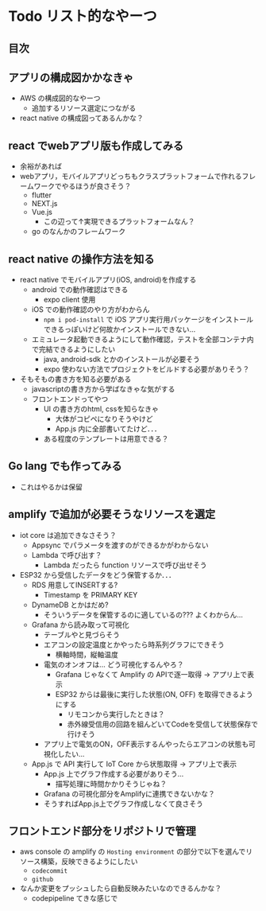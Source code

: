 # Todo リスト的なやーつ <!-- omit in toc -->

## 目次 <!-- omit in toc -->

## アプリの構成図かかなきゃ
- AWS の構成図的なやーつ
  - 追加するリソース選定につながる
- react native の構成図ってあるんかな？

## react でwebアプリ版も作成してみる
- 余裕があれば
- webアプリ，モバイルアプリどっちもクラスプラットフォームで作れるフレームワークでやるほうが良さそう？
  - flutter
  - NEXT.js
  - Vue.js
    - この辺って↑実現できるプラットフォームなん？
  - go のなんかのフレームワーク

## react native の操作方法を知る
- react native でモバイルアプリ(iOS, android)を作成する
  - android での動作確認はできる
    - expo client 使用
  - iOS での動作確認のやり方がわからん
    - `npm i pod-install` で iOS アプリ実行用パッケージをインストールできるっぽいけど何故かインストールできない...
  - エミュレータ起動できるようにして動作確認，テストを全部コンテナ内で完結できるようにしたい
    - java, android-sdk とかのインストールが必要そう
    - expo 使わない方法でプロジェクトをビルドする必要がありそう？
- そもそもの書き方を知る必要がある
  - javascriptの書き方から学ばなきゃな気がする
  - フロントエンドってやつ
    - UI の書き方のhtml, cssを知らなきゃ
      - 大体がコピペになりそうやけど
      - App.js 内に全部書いてたけど．．．
    - ある程度のテンプレートは用意できる？

## Go lang でも作ってみる
- これはやるかは保留

## amplify で追加が必要そうなリソースを選定
- iot core は追加できなさそう？
  - Appsync でパラメータを渡すのができるかがわからない
  - Lambda で呼び出す？
    - Lambda だったら function リソースで呼び出せそう
- ESP32 から受信したデータをどう保管するか．．．
  - RDS 用意してINSERTする?
    - Timestamp を PRIMARY KEY
  - DynameDB とかはだめ?
    - そういうデータを保管するのに適しているの??? よくわからん...
  - Grafana から読み取って可視化
    - テーブルやと見づらそう
    - エアコンの設定温度とかやったら時系列グラフにできそう
      - 横軸時間，縦軸温度
    - 電気のオンオフは... どう可視化するんやろ？
      - Grafana じゃなくて Amplify の APIで逐一取得 -> アプリ上で表示
      - ESP32 からは最後に実行した状態(ON, OFF) を取得できるようにする
        - リモコンから実行したときは？
        - 赤外線受信用の回路を組んどいてCodeを受信して状態保存で行けそう
    - アプリ上で電気のON，OFF表示するんやったらエアコンの状態も可視化したい...
  - App.js で API 実行して IoT Core から状態取得 -> アプリ上で表示
    - App.js 上でグラフ作成する必要がありそう...
      - 描写処理に時間かかりそうじゃね？
    - Grafana の可視化部分をAmplifyに連携できないかな？
    - そうすればApp.js上でグラフ作成しなくて良さそう

## フロントエンド部分をリポジトリで管理
- aws console の amplify の `Hosting environment` の部分で以下を選んでリソース構築，反映できるようにしたい
  - `codecommit`
  - `github`
- なんか変更をプッシュしたら自動反映みたいなのできるんかな？
  - codepipeline てきな感じで
